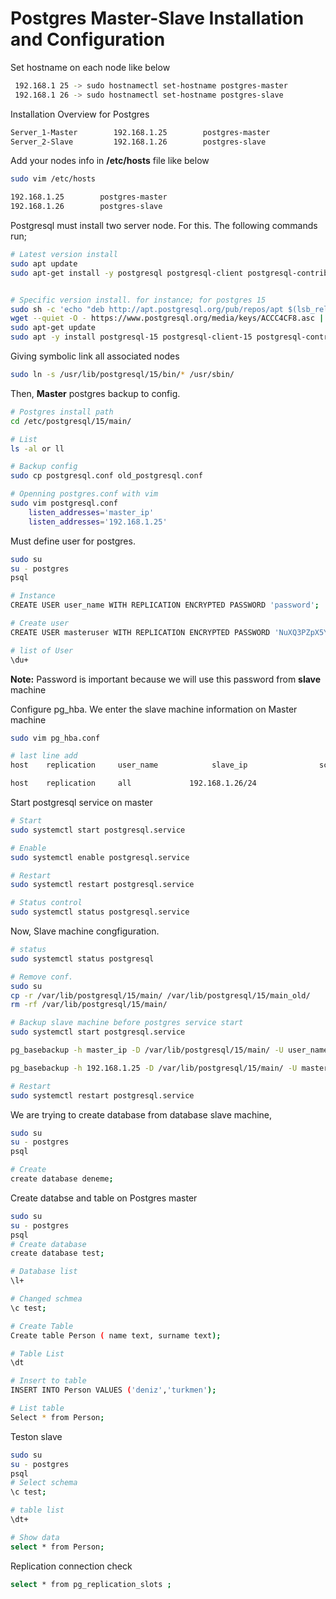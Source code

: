 # Postgres Master-Slave Installation and Configuration


Set hostname on each node like below
``` bash
 192.168.1 25 -> sudo hostnamectl set-hostname postgres-master
 192.168.1 26 -> sudo hostnamectl set-hostname postgres-slave

```

Installation Overview for Postgres
``` bash
Server_1-Master        192.168.1.25        postgres-master
Server_2-Slave         192.168.1.26        postgres-slave 

```

Add your nodes info in **/etc/hosts** file like below
``` bash
sudo vim /etc/hosts

192.168.1.25        postgres-master
192.168.1.26        postgres-slave 

```

Postgresql must install two server node. For this.
The following commands run;

``` bash
# Latest version install
sudo apt update
sudo apt-get install -y postgresql postgresql-client postgresql-contrib


# Specific version install. for instance; for postgres 15
sudo sh -c 'echo "deb http://apt.postgresql.org/pub/repos/apt $(lsb_release -cs)-pgdg main" > /etc/apt/sources.list.d/pgdg.list'
wget --quiet -O - https://www.postgresql.org/media/keys/ACCC4CF8.asc | sudo apt-key add -
sudo apt-get update
sudo apt -y install postgresql-15 postgresql-client-15 postgresql-contrib-15

```

Giving symbolic link all associated nodes
``` bash 
sudo ln -s /usr/lib/postgresql/15/bin/* /usr/sbin/

```

Then, **Master** postgres backup to config. 
``` bash
# Postgres install path 
cd /etc/postgresql/15/main/

# List
ls -al or ll

# Backup config
sudo cp postgresql.conf old_postgresql.conf

# Openning postgres.conf with vim
sudo vim postgresql.conf
    listen_addresses='master_ip'
    listen_addresses='192.168.1.25'

```

Must define user for postgres.
``` bash
sudo su
su - postgres
psql

# Instance
CREATE USER user_name WITH REPLICATION ENCRYPTED PASSWORD 'password';

# Create user
CREATE USER masteruser WITH REPLICATION ENCRYPTED PASSWORD 'NuXQ3PZpX5YR';

# list of User
\du+

```

**Note:** Password is important because we will use this password from **slave** machine

Configure pg_hba. We enter the slave machine information on Master machine
``` bash
sudo vim pg_hba.conf

# last line add
host    replication     user_name            slave_ip                scram-sha-256

host    replication     all             192.168.1.26/24                 scram-sha-256

```

Start postgresql service on master
``` bash
# Start
sudo systemctl start postgresql.service

# Enable
sudo systemctl enable postgresql.service

# Restart
sudo systemctl restart postgresql.service

# Status control
sudo systemctl status postgresql.service
```





Now, Slave machine congfiguration.
``` bash
# status
sudo systemctl status postgresql

# Remove conf.
sudo su
cp -r /var/lib/postgresql/15/main/ /var/lib/postgresql/15/main_old/
rm -rf /var/lib/postgresql/15/main/

# Backup slave machine before postgres service start
sudo systemctl start postgresql.service

pg_basebackup -h master_ip -D /var/lib/postgresql/15/main/ -U user_name -P -v -R -X stream -C -S slave_name

pg_basebackup -h 192.168.1.25 -D /var/lib/postgresql/15/main/ -U masteruser -P -v -R -X stream -C -S slave1

# Restart
sudo systemctl restart postgresql.service
```

We are trying to create database from database slave machine,
``` bash
sudo su
su - postgres
psql

# Create
create database deneme;
```

Create databse and table on Postgres master
``` bash
sudo su
su - postgres
psql
# Create database
create database test;

# Database list
\l+ 

# Changed schmea
\c test; 

# Create Table
Create table Person ( name text, surname text);

# Table List
\dt 

# Insert to table
INSERT INTO Person VALUES ('deniz','turkmen');

# List table
Select * from Person;

```

Teston slave
``` bash
sudo su
su - postgres
psql
# Select schema
\c test;

# table list
\dt+

# Show data
select * from Person;
```

Replication connection check
``` bash
select * from pg_replication_slots ;

```